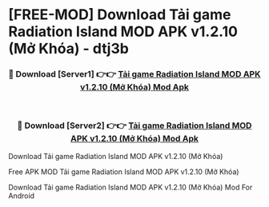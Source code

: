 # [FREE-MOD] Download Tải game Radiation Island MOD APK v1.2.10 (Mở Khóa) - dtj3b


<div align="center">
<h3>🔴 Download [Server1] 👉👉 <a href="https://apk-comot.site?title=Tải_game_Radiation_Island_MOD_APK_v1.2.10_(Mở_Khóa)">Tải game Radiation Island MOD APK v1.2.10 (Mở Khóa) Mod Apk</a></h3><br>

<h3>🔴 Download [Server2] 👉👉 <a href="https://apk-comot.site?title=Tải_game_Radiation_Island_MOD_APK_v1.2.10_(Mở_Khóa)">Tải game Radiation Island MOD APK v1.2.10 (Mở Khóa) Mod Apk</a></h3>
</div>



Download Tải game Radiation Island MOD APK v1.2.10 (Mở Khóa) 

Free APK MOD Tải game Radiation Island MOD APK v1.2.10 (Mở Khóa) 

Download Tải game Radiation Island MOD APK v1.2.10 (Mở Khóa) Mod For Android

